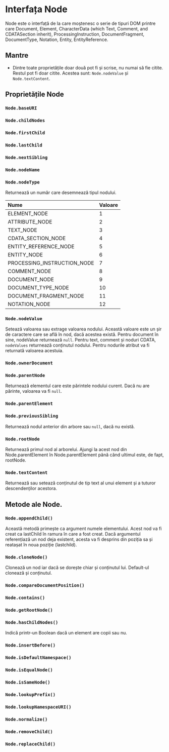 # Interfața Node

Node este o interfață de la care moștenesc o serie de tipuri DOM printre care Document, Element, CharacterData (which Text, Comment, and CDATASection inherit), ProcessingInstruction, DocumentFragment, DocumentType, Notation, Entity, EntityReference.

## Mantre

- Dintre toate proprietățile doar două pot fi și scrise, nu numai să fie citite. Restul pot fi doar citite. Acestea sunt: `Node.nodeValue` și `Node.textContent`.

## Proprietățile Node

### `Node.baseURI`

### `Node.childNodes`

### `Node.firstChild`

### `Node.lastChild`

### `Node.nextSibling`

### `Node.nodeName`

### `Node.nodeType`

Returnează un număr care desemnează tipul nodului.

| Nume | Valoare|
|:-|:-|
|ELEMENT_NODE| 1 |
|ATTRIBUTE_NODE| 2 |
|TEXT_NODE| 3 |
|CDATA_SECTION_NODE| 4 |
|ENTITY_REFERENCE_NODE| 5 |
|ENTITY_NODE| 6 |
|PROCESSING_INSTRUCTION_NODE| 7 |
|COMMENT_NODE| 8 |
|DOCUMENT_NODE| 9 |
|DOCUMENT_TYPE_NODE| 10 |
|DOCUMENT_FRAGMENT_NODE| 11 |
|NOTATION_NODE| 12 |

### `Node.nodeValue`

Setează valoarea sau extrage valoarea nodului. Această valoare este un șir de caractere care se află în nod, dacă acestea există. Pentru document în sine, nodeValue returnează `null`. Pentru text, comment și noduri CDATA, `nodeValues` returnează conținutul nodului. Pentru nodurile atribut va fi returnată valoarea acestuia.

### `Node.ownerDocument`

### `Node.parentNode`

Returnează elementul care este părintele nodului curent. Dacă nu are părinte, valoarea va fi `null`.

### `Node.parentElement`

### `Node.previousSibling`

Returnează nodul anterior din arbore sau `null`, dacă nu există.

### `Node.rootNode`

Returnează primul nod al arborelui. Ajungi la acest nod din Node.parentElement în Node.parentElement până când ultimul este, de fapt, rootNode.

### `Node.textContent`

Returnează sau setează conținutul de tip text al unui element și a tuturor descendenților acestora.

## Metode ale Node.

### `Node.appendChild()`

Această metodă primește ca argument numele elementului. Acest nod va fi creat ca lastChild în ramura în care a fost creat. Dacă argumentul referențiază un nod deja existent, acesta va fi desprins din poziția sa și reatașat în noua poziție (lastchild).

### `Node.cloneNode()`

Clonează un nod iar dacă se dorește chiar și conținutul lui. Default-ul clonează și conținutul.

### `Node.compareDocumentPosition()`

### `Node.contains()`

### `Node.getRootNode()`

### `Node.hasChildNodes()`

Indică printr-un Boolean dacă un element are copii sau nu.

### `Node.insertBefore()`

### `Node.isDefaultNamespace()`

### `Node.isEqualNode()`

### `Node.isSameNode()`

### `Node.lookupPrefix()`

### `Node.lookupNamespaceURI()`

### `Node.normalize()`

### `Node.removeChild()`

### `Node.replaceChild()`
